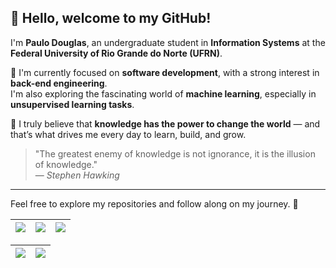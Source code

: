 ## 👋 Hello, welcome to my GitHub!

I'm **Paulo Douglas**, an undergraduate student in **Information Systems** at the **Federal University of Rio Grande do Norte (UFRN)**.

🎯 I'm currently focused on **software development**, with a strong interest in **back-end engineering**.  
I'm also exploring the fascinating world of **machine learning**, especially in **unsupervised learning tasks**.

🧠 I truly believe that **knowledge has the power to change the world** — and that’s what drives me every day to learn, build, and grow.

> "The greatest enemy of knowledge is not ignorance, it is the illusion of knowledge."  
> — *Stephen Hawking*

---

Feel free to explore my repositories and follow along on my journey. 🚀

<div align="center">
  
| ![](http://github-profile-summary-cards.vercel.app/api/cards/stats?username=Paulo-Douglas&theme=tokyonight) | ![](http://github-profile-summary-cards.vercel.app/api/cards/repos-per-language?username=Paulo-Douglas&hide=Html&theme=tokyonight) | ![](http://github-profile-summary-cards.vercel.app/api/cards/most-commit-language?username=Paulo-Douglas&theme=tokyonight) |
| :-------------------------------------------------------------------------------------------------------: | :------------------------------------------------------------------------------------------------------------------------------: | :----------------------------------------------------------------------------------------------------------------------: |

| ![](http://github-profile-summary-cards.vercel.app/api/cards/profile-details?username=Paulo-Douglas&theme=tokyonight) | ![](https://github-readme-streak-stats.herokuapp.com/?user=Paulo-Douglas&theme=tokyonight&hide_border=true&date_format=M%20j%5B%2C%20Y%5D&background=1A1B27&stroke=35AFA3&ring=BF91F3&fire=BF91F3&currStreakNum=BF91F3&sideNums=BF91F3&currStreakLabel=BF91F3&sideLabels=BF91F3&dates=35AFA3) |
| :-----------------------------------------------------------------------------------------------------------------: | :-----------------------------------------------------------------------------------------------------------------------------------------------------------------------------------------------------------------------------------------------------------------------------------------: |
